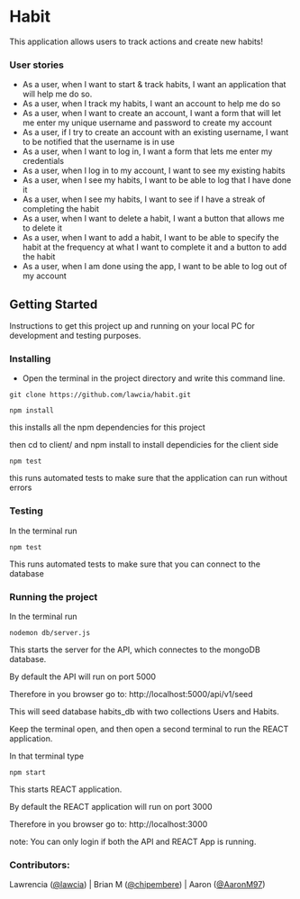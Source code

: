 # Habit

This application allows users to track actions and create new habits!

### User stories

- As a user, when I want to start & track habits, I want an application that will help me do so.
- As a user, when I track my habits, I want an account to help me do so
- As a user, when I want to create an account, I want a form that will let me enter my unique username and password to create my account
- As a user, if I try to create an account with an existing username, I want to be notified that the username is in use
- As a user, when I want to log in, I want a form that lets me enter my credentials
- As a user, when I log in to my account, I want to see my existing habits
- As a user, when I see my habits, I want to be able to log that I have done it
- As a user, when I see my habits, I want to see if I have a streak of completing the habit
- As a user, when I want to delete a habit, I want a button that allows me to delete it
- As a user, when I want to add a habit, I want to be able to specify the habit at the frequency at what I want to complete it and a button to add the habit
- As a user, when I am done using the app, I want to be able to log out of my account

## Getting Started

Instructions to get this project up and running on your local PC for development and testing purposes.

### Installing

- Open the terminal in the project directory and write this command line.

```
git clone https://github.com/lawcia/habit.git
```

```
npm install
```

this installs all the npm dependencies for this project

then cd to client/ and npm install to install dependicies for the client side

```
npm test
```

this runs automated tests to make sure that the application can run without errors


### Testing
In the terminal run
```
npm test
```
This runs automated tests to make sure that you can connect to the database


### Running the project
In the terminal run
```
nodemon db/server.js
```
This starts the server for the API, which connectes to the mongoDB database. 

By default the API will run on port 5000

Therefore in you browser go to: http://localhost:5000/api/v1/seed 

This will seed database habits_db with two collections Users and Habits.

Keep the terminal open, and then open a second terminal to run the REACT application. 

In that terminal type 
```
npm start
```
This starts REACT application.

By default the REACT application will run on port 3000

Therefore in you browser go to: http://localhost:3000 

note: You can only login if both the API and REACT App is running. 

### Contributors:
Lawrencia ([@lawcia](https://github.com/lawcia "Lawrencia's Github")) |
Brian M ([@chipembere](https://github.com/chipembere "Brian's Github")) | Aaron ([@AaronM97](https://github.com/AaronM97 "Aaron's Github")) 

